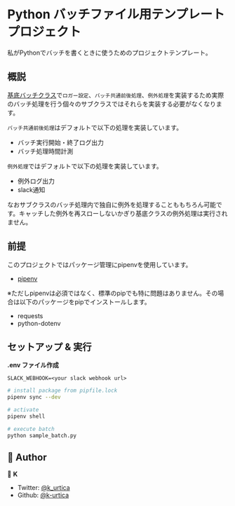 # Python バッチファイル用テンプレートプロジェクト

私がPythonでバッチを書くときに使うためのプロジェクトテンプレート。

## 概説

[基底バッチクラス](./base/abstractbatch.py)で`ロガー設定`、`バッチ共通前後処理`、`例外処理`を実装するため実際のバッチ処理を行う個々のサブクラスではそれらを実装する必要がなくなります。

`バッチ共通前後処理`はデフォルトで以下の処理を実装しています。

- バッチ実行開始・終了ログ出力
- バッチ処理時間計測

`例外処理`ではデフォルトで以下の処理を実装しています。

- 例外ログ出力
- slack通知

なおサブクラスのバッチ処理内で独自に例外を処理することももちろん可能です。キャッチした例外を再スローしないかぎり基底クラスの例外処理は実行されません。

## 前提

このプロジェクトではパッケージ管理にpipenvを使用しています。

- [pipenv](https://github.com/pypa/pipenv)

※ただしpipenvは必須ではなく、標準のpipでも特に問題はありません。その場合は以下のパッケージをpipでインストールします。

- requests
- python-dotenv

## セットアップ & 実行

**.env ファイル作成**

```
SLACK_WEBHOOK=<your slack webhook url>
```

```Bash
# install package from pipfile.lock
pipenv sync --dev

# activate
pipenv shell

# execute batch
python sample_batch.py
```

## 👀 Author

👤 **K**

- Twitter: [@k_urtica](https://twitter.com/k_urtica)
- Github: [@k-urtica](https://github.com/k-urtica)
